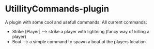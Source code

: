 # UtillityCommands-plugin
A plugin with some cool and usefull commands. All current commands:
* Strike [Player] --> strike a player with lightning (fancy way of killing a player)
* Boat --> a simple command to spawn a boat at the players location
